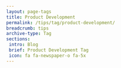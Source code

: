 ```yaml
---
layout: page-tags
title: Product Development
permalink: /tips/tag/product-development/
breadcrumb: tips
archive-type: Tag
sections:
 intro: Blog
 brief: Product Development Tag
 icon: fa fa-newspaper-o fa-5x
---
```

